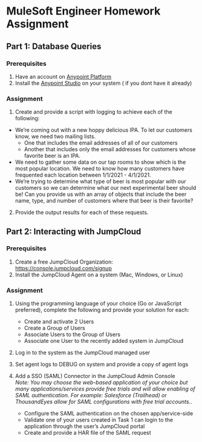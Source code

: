 # MuleSoft Engineer Homework Assignment

## Part 1: Database Queries

### Prerequisites
1. Have an account on [Anypoint Platform](https://anypoint.mulesoft.com/login/)
2. Install the [Anypoint Studio](https://www.mulesoft.com/lp/dl/anypoint-mule-studio) on your system ( if you dont have it already)


### Assignment
1. Create and provide a script with logging to achieve each of the following:
  - We’re coming out with a new hoppy delicious IPA. To let our customers know, we need two mailing lists.
    - One that includes the email addresses of all of our customers
    - Another that includes only the email addresses for customers whose favorite beer is an IPA.
  - We need to gather some data on our tap rooms to show which is the most popular location. We need to know how many customers have frequented each location between 1/1/2021 - 4/1/2021.
  - We’re trying to determine what type of beer is most popular with our customers so we can determine what our next experimental beer should be! Can you provide us with an array of objects that include the beer name, type, and number of customers where that beer is their favorite?
2. Provide the output results for each of these requests.

## Part 2: Interacting with JumpCloud

### Prerequisites
1. Create a free JumpCloud Organization: https://console.jumpcloud.com/signup
2. Install the JumpCloud Agent on a system (Mac, Windows, or Linux)

### Assignment
1. Using the programming language of your choice (Go or JavaScript preferred), complete the following and provide your solution for each:
   - Create and activate 2 Users
   - Create a Group of Users
   - Associate Users to the Group of Users
   - Associate one User to the recently added system in JumpCloud

2. Log in to the system as the JumpCloud managed user

3. Set agent logs to DEBUG on system and provide a copy of agent logs

4. Add a SSO (SAML) Connector in the JumpCloud Admin Console  
*Note: You may choose the web-based application of your choice but many applications/services provide free trials and will allow enabling of SAML authentication. For example: Salesforce (Trailhead) or ThousandEyes allow for SAML configurations with free trial accounts.*. 
   - Configure the SAML authentication on the chosen app/service-side
   - Validate one of your users created in Task 1 can login to the application through the user’s JumpCloud portal
   - Create and provide a HAR file of the SAML request
